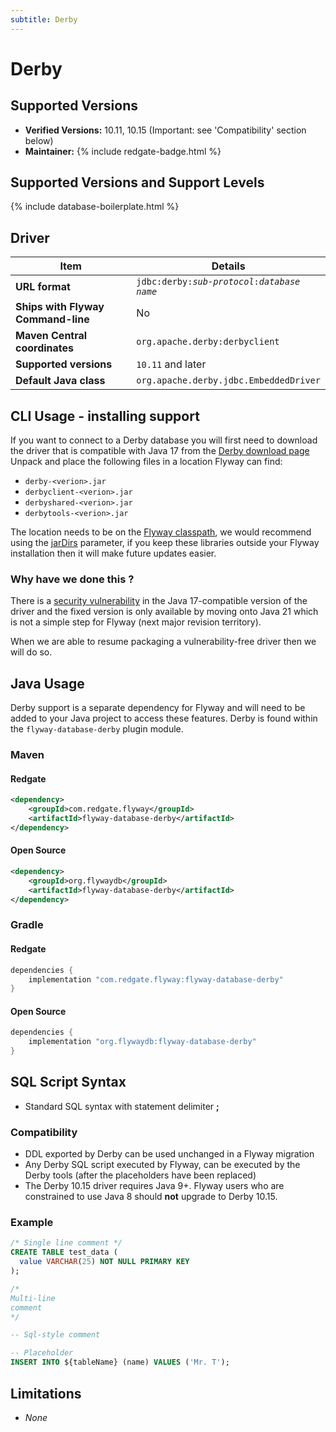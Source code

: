 ```yaml
---
subtitle: Derby
---
```


# Derby

## Supported Versions

- **Verified Versions:** 10.11, 10.15 (Important: see 'Compatibility' section below)
- **Maintainer:** {% include redgate-badge.html %}

## Supported Versions and Support Levels

{% include database-boilerplate.html %}

## Driver

| Item                               | Details                                                          |
|------------------------------------|------------------------------------------------------------------|
| **URL format**                     | <code>jdbc:derby:<i>sub-protocol</i>:<i>database name</i></code> |
| **Ships with Flyway Command-line** | No                                                               |
| **Maven Central coordinates**      | `org.apache.derby:derbyclient`                                   |
| **Supported versions**             | `10.11` and later                                                |
| **Default Java class**             | `org.apache.derby.jdbc.EmbeddedDriver`                           |

## CLI Usage - installing support

If you want to connect to a Derby database you will first need to download the driver that is compatible with Java 17 from the [Derby download page](https://db.apache.org/derby/derby_downloads.html)
Unpack and place the following files in a location Flyway can find:

* `derby-<verion>.jar`
* `derbyclient-<verion>.jar`
* `derbyshared-<verion>.jar`
* `derbytools-<verion>.jar`

The location needs to be on the [Flyway classpath](<Usage/Adding to the classpath>), we would recommend using the
[jarDirs](<Configuration/Flyway Namespace/Flyway Jar Dirs Setting>) parameter, if you keep these libraries outside your Flyway installation
then it will make future updates easier.

### Why have we done this ?

There is a [security vulnerability](https://www.cve.org/CVERecord?id=CVE-2022-46337) in the Java 17-compatible version of the driver and the fixed version is only available by
moving onto Java 21 which is not a simple step for Flyway (next major revision territory).

When we are able to resume packaging
a vulnerability-free driver then we will do so.

## Java Usage

Derby support is a separate dependency for Flyway and will need to be added to your Java project to access these features.
Derby is found within the `flyway-database-derby` plugin module.

### Maven

#### Redgate

```xml
<dependency>
    <groupId>com.redgate.flyway</groupId>
    <artifactId>flyway-database-derby</artifactId>
</dependency>
```

#### Open Source

```xml
<dependency>
    <groupId>org.flywaydb</groupId>
    <artifactId>flyway-database-derby</artifactId>
</dependency>
```

### Gradle

#### Redgate

```groovy
dependencies {
    implementation "com.redgate.flyway:flyway-database-derby"
}
```

#### Open Source

```groovy
dependencies {
    implementation "org.flywaydb:flyway-database-derby"
}
```

## SQL Script Syntax

- Standard SQL syntax with statement delimiter **;**

### Compatibility

- DDL exported by Derby can be used unchanged in a Flyway migration
- Any Derby SQL script executed by Flyway, can be executed by the Derby tools (after the placeholders have been replaced)
- The Derby 10.15 driver requires Java 9+. Flyway users who are constrained to use Java 8 should **not** upgrade to Derby 10.15.

### Example

```sql
/* Single line comment */
CREATE TABLE test_data (
  value VARCHAR(25) NOT NULL PRIMARY KEY
);

/*
Multi-line
comment
*/

-- Sql-style comment

-- Placeholder
INSERT INTO ${tableName} (name) VALUES ('Mr. T');
```

## Limitations

- *None*
